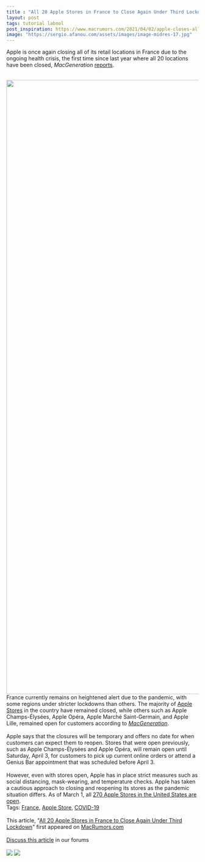 ```yaml
---
title : "All 20 Apple Stores in France to Close Again Under Third Lockdown"
layout: post
tags: tutorial labnol
post_inspiration: https://www.macrumors.com/2021/04/02/apple-closes-all-france-retail-locations/
image: "https://sergio.afanou.com/assets/images/image-midres-17.jpg"
---
```


Apple is once again closing all of its retail locations in France due to the ongoing health crisis, the first time since last year where all 20 locations have been closed, <em>MacGeneration</em> <a href="https://www.macg.co/aapl/2021/04/apple-referme-tous-ses-stores-en-france-120595">reports</a>.
<br/>

<br/>
<img src="https://images.macrumors.com/article-new/2021/04/apple-lille-france.jpeg" alt="" width="2880" height="1612" class="aligncenter size-full wp-image-792066" />
<br/>
France currently remains on heightened alert due to the pandemic, with some regions under stricter lockdowns than others. The majority of <a href="https://www.macrumors.com/roundup/apple-retail-stores/">Apple Stores</a> in the country have remained closed, while others such as Apple Champs-Élysées, Apple Opéra, Apple Marché Saint-Germain, and Apple Lille, remained open for customers according to <em><a href="https://www.macg.co/aapl/2021/03/confinement-les-apple-store-de-paris-et-lille-restent-ouverts-120317">MacGeneration</a></em>.
<br/>

<br/>
Apple says that the closures will be temporary and offers no date for when customers can expect them to reopen. Stores that were open previously, such as Apple Champs-Élysées and Apple Opéra, will remain open until Saturday, April 3, for customers to pick up current online orders or attend a Genius Bar appointment that was scheduled before April 3.
<br/>

<br/>
However, even with stores open, Apple has in place strict measures such as social distancing, mask-wearing, and temperature checks. Apple has taken a cautious approach to closing and reopening its stores as the pandemic situation differs. As of March 1, all <a href="https://www.macrumors.com/2021/03/01/apple-reopens-all-us-retail-stores/">270 Apple Stores in the United States are open</a>.<div class="linkback">Tags: <a href="https://www.macrumors.com/guide/france/">France</a>, <a href="https://www.macrumors.com/guide/apple-store/">Apple Store</a>, <a href="https://www.macrumors.com/guide/covid-19-coronavirus/">COVID-19</a></div><br/>This article, &quot;<a href="https://www.macrumors.com/2021/04/02/apple-closes-all-france-retail-locations/">All 20 Apple Stores in France to Close Again Under Third Lockdown</a>&quot; first appeared on <a href="https://www.macrumors.com">MacRumors.com</a><br/><br/><a href="https://forums.macrumors.com/threads/all-20-apple-stores-in-france-to-close-again-under-third-lockdown.2290389/">Discuss this article</a> in our forums<br/><br/><div class="feedflare">
<a href="http://feeds.macrumors.com/~ff/MacRumors-All?a=-LQuVpwPxnE:2AW8jDr44VA:6W8y8wAjSf4"><img src="http://feeds.feedburner.com/~ff/MacRumors-All?d=6W8y8wAjSf4" border="0"></img></a> <a href="http://feeds.macrumors.com/~ff/MacRumors-All?a=-LQuVpwPxnE:2AW8jDr44VA:qj6IDK7rITs"><img src="http://feeds.feedburner.com/~ff/MacRumors-All?d=qj6IDK7rITs" border="0"></img></a>
</div><img src="http://feeds.feedburner.com/~r/MacRumors-All/~4/-LQuVpwPxnE" height="1" width="1" alt=""/>